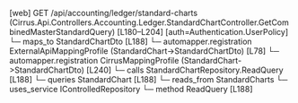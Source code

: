[web] GET /api/accounting/ledger/standard-charts  (Cirrus.Api.Controllers.Accounting.Ledger.StandardChartController.GetCombinedMasterStandardQuery)  [L180–L204] [auth=Authentication.UserPolicy]
  └─ maps_to StandardChartDto [L188]
    └─ automapper.registration ExternalApiMappingProfile (StandardChart->StandardChartDto) [L78]
    └─ automapper.registration CirrusMappingProfile (StandardChart->StandardChartDto) [L240]
  └─ calls StandardChartRepository.ReadQuery [L188]
  └─ queries StandardChart [L188]
    └─ reads_from StandardCharts
  └─ uses_service IControlledRepository<StandardChart>
    └─ method ReadQuery [L188]

